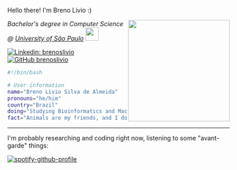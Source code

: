 Hello there! I'm Breno Livio :)

<img align='right' src="https://media2.giphy.com/media/biswiZXMZOiOtlozZy/source.gif" width="230">
<em>Bachelor's degree in Computer Science @ <a href="https://www5.usp.br/">University of São Paulo</a> <img src="https://escolaeducacao.com.br/wp-content/uploads/2018/09/usp-curso-de-historia.jpg" width="30"></br>
</em>

[![Linkedin: brenoslivio](https://img.shields.io/badge/-brenoslivio-blue?style=flat-square&logo=Linkedin&logoColor=white&link=https://www.linkedin.com/in/brenoslivio/)](https://www.linkedin.com/in/brenoslivio/)
[![GitHub brenoslivio](https://img.shields.io/github/followers/brenoslivio?label=follow&style=social)](https://github.com/brenoslivio)

```bash
#!/bin/bash

# User information
name="Breno Livio Silva de Almeida"
pronouns="he/him"
country="Brazil"
doing="Studying Bioinformatics and Machine Learning"
fact="Animals are my friends, and I don't eat my friends."
```
---

I'm probably researching and coding right now, listening to some "avant-garde" things:

[![spotify-github-profile](https://spotify-github-profile.vercel.app/api/view?uid=317sjwzuvouoyzkmp44a7njrfdyy&cover_image=false&theme=default&show_offline=false&background_color=121212&interchange=false&bar_color=8e4eb1&bar_color_cover=false)](https://spotify-github-profile.vercel.app/api/view?uid=317sjwzuvouoyzkmp44a7njrfdyy&redirect=true)
